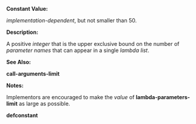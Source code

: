  

**Constant Value:** 

*implementation-dependent*, but not smaller than 50. 

**Description:** 

A positive *integer* that is the upper exclusive bound on the number of *parameter names* that can appear in a single *lambda list*. 

**See Also:** 

**call-arguments-limit** 

**Notes:** 

Implementors are encouraged to make the *value* of **lambda-parameters-limit** as large as possible. 





**defconstant** 

